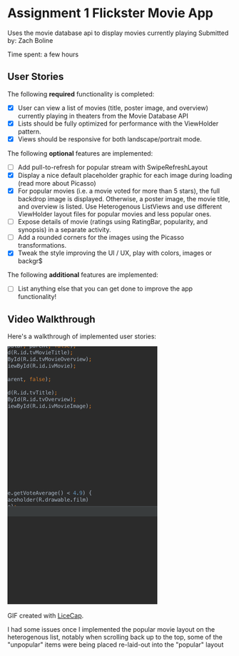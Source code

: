 # Assignment 1 Flickster Movie App

Uses the movie database api to display movies currently playing
Submitted by: Zach Boline

Time spent: a few hours

## User Stories

The following **required** functionality is completed:

* [x] User can view a list of movies (title, poster image, and overview) currently playing in theaters from the Movie Database API
* [x] Lists should be fully optimized for performance with the ViewHolder pattern.
* [x] Views should be responsive for both landscape/portrait mode.

The following **optional** features are implemented:
* [ ] Add pull-to-refresh for popular stream with SwipeRefreshLayout
* [x] Display a nice default placeholder graphic for each image during loading (read more about Picasso)
* [x] For popular movies (i.e. a movie voted for more than 5 stars), the full backdrop image is displayed. Otherwise, a poster image, the movie title, and overview is listed. Use Heterogenous ListViews and use different ViewHolder layout files for popular movies and less popular ones.
* [ ] Expose details of movie (ratings using RatingBar, popularity, and synopsis) in a separate activity.
* [ ] Add a rounded corners for the images using the Picasso transformations.
* [x] Tweak the style improving the UI / UX, play with colors, images or backgr$

The following **additional** features are implemented:

* [ ] List anything else that you can get done to improve the app functionality!

## Video Walkthrough

Here's a walkthrough of implemented user stories:

<img src='movie.gif' title='Video Walkthrough' width='' alt='Video Walkthrough'/>

GIF created with [LiceCap](http://www.cockos.com/licecap/).

I had some issues once I implemented the popular movie layout on the heterogenous list, notably when scrolling back up to the top, some of the "unpopular" items were being placed re-laid-out into the "popular" layout

